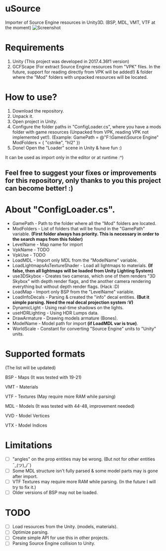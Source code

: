 # uSource
Importer of Source Engine resources in Unity3D. (BSP, MDL, VMT, VTF at the moment)
![Screenshot](Pic1.png)

# Requirements
1. Unity (This project was developed in 2017.4.36f1 version)
2. GCFScape (For extract Source Engine resources from "VPK" files. In the future, support for reading directly from VPK will be added!) & folder where the "Mod" folders with unpacked resources will be located.

# How to use?
1. Download the repository.
2. Unpack it.
3. Open project in Unity.
4. Configure the folder paths in "ConfigLoader.cs", where you have a mods folder with game resources (Unpacked from VPK, reading VPK not implemented yet!). 
(Example: GamePath = @"F:\Games\Source Engine" ModFolders = { "cstrike", "hl2" })
5. Done! Open the "Loader" scene in Unity & have fun :)

It can be used as import only in the editor or at runtime :^)

Feel free to suggest your fixes or improvements for this repository, only thanks to you this project can become better! :)
--

# About "ConfigLoader.cs".

* GamePath - Path to the folder where all the "Mod" folders are located.
* ModFolders - List of folders that will be found in the "GamePath" variable. **(First folder always has priority. This is necessary in order to the search maps from this folder)**
* LevelName - Map name for import
* VpkName - TODO
* VpkUse - TODO
* LoadMDL - Import only MDL from the "ModelName" variable.
* LoadLightmapsAsTextureShader - Load all lightmaps to materials. **(If false, then all lightmaps will be loaded from Unity Lighting System)**
* use3DSkybox - Creates two cameras, which one of them renders "3D Skybox" with depth render flags, and the another camera rendering everything but without depth render flags. (Hack :D)
* LoadMap - Import only BSP from the "LevelName" variable.
* LoadInfoDecals - Parsing & created the "info" decal entities. **(But it simple parsing. Need the real decal projection system :V)**
* DynamicLight - Using real-time shadows on the lights.
* useHDRLighting - Using HDR Lumps data.
* DrawArmature - Drawing models armature (Bones).
* ModelName - Model path for import **(if LoadMDL var is true)**.
* WorldScale - Constant for converting "Source Engine" units to "Unity" units.


# Supported formats
(The list will be updated)

BSP - Maps (It was tested with 19-21)

VMT - Materials

VTF - Textures (May require more RAM while parsing)

MDL - Models (It was tested with 44-48, improvement needed)

VVD - Model Vertices

VTX - Model Indices

# Limitations
- [ ] "angles" on the prop entities may be wrong. (But not for other entities  ¯\_(ツ)_/¯)
- [ ] Some MDL structure isn't fully parsed & some model parts may is gone after import.
- [ ] VTF Textures may require more RAM while parsing. (In the future I will try to fix it.)
- [ ] Older versions of BSP may not be loaded.

# TODO
- [ ] Load resources from the Unity. (models, materials).
- [ ] Optimize parsing.
- [ ] Create simple API for use this in other projects.
- [ ] Parsing Source Engine collision to Unity.
